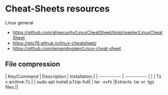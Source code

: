 # Cheat-Sheets resources



Linux general 
- https://github.com/ghsecurity/LinuxCheatSheet/blob/master/LinuxCheatSheet
- https://gto76.github.io/linux-cheatsheet/
- https://github.com/jeroendoggen/Linux-cheat-sheet

## File compression
| Key/Command | Description | Installation |
| ----------- | ----------- | |
| 7z x archive.7z | | sudo apt install p7zip-full|
| tar -xvfz |Extracts .tar or .tgz files.||



